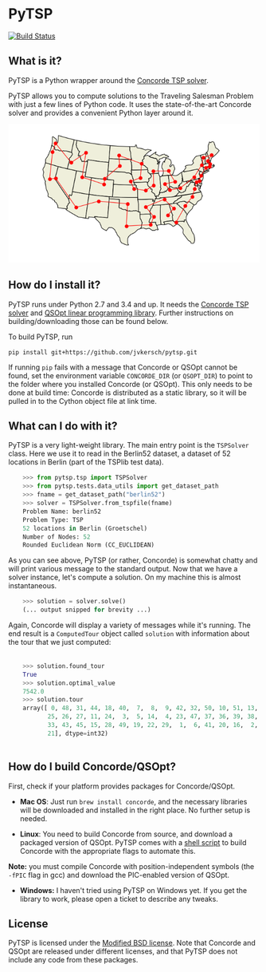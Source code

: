 PyTSP
=====

[![Build Status](https://travis-ci.org/jvkersch/pytsp.svg?branch=master)](https://travis-ci.org/jvkersch/pytsp)

What is it?
-----

PyTSP is a Python wrapper around the [Concorde TSP solver](http://www.math.uwaterloo.ca/tsp/concorde.html).

PyTSP allows you to compute solutions to the Traveling Salesman Problem with just a few lines of Python code. It uses the state-of-the-art Concorde solver and provides a convenient Python layer around it.

<p align="center">
  <a href="examples/us_state_capitals.py">
	<img src="examples/us_state_capitals.png" alt="US state capital tour"/>
	</a>
</p>

How do I install it?
------

PyTSP runs under Python 2.7 and 3.4 and up. It needs the [Concorde TSP solver](http://www.math.uwaterloo.ca/tsp/concorde.html) and [QSOpt linear programming library](http://www.math.uwaterloo.ca/~bico/qsopt/). Further instructions on building/downloading those can be found below.

To build PyTSP, run

    pip install git+https://github.com/jvkersch/pytsp.git

If running `pip` fails with a message that Concorde or QSOpt cannot be found, set the environment variable `CONCORDE_DIR` (or `QSOPT_DIR`) to point to the folder where you installed Concorde (or QSOpt). This only needs to be done at build time: Concorde is distributed as a static library, so it will be pulled in to the Cython object file at link time.

What can I do with it?
-------

PyTSP is a very light-weight library. The main entry point is the `TSPSolver` class. Here we use it to read in the Berlin52 dataset, a dataset of 52 locations in Berlin (part of the TSPlib test data).

```python
    >>> from pytsp.tsp import TSPSolver
    >>> from pytsp.tests.data_utils import get_dataset_path
    >>> fname = get_dataset_path("berlin52")
    >>> solver = TSPSolver.from_tspfile(fname)
    Problem Name: berlin52
    Problem Type: TSP
    52 locations in Berlin (Groetschel)
    Number of Nodes: 52
    Rounded Euclidean Norm (CC_EUCLIDEAN)
```    

As you can see above, PyTSP (or rather, Concorde) is somewhat chatty and will print various message to the standard output. Now that we have a solver instance, let's compute a solution. On my machine this is almost instantaneous.
   
```python    
    >>> solution = solver.solve()
    (... output snipped for brevity ...)
```

Again, Concorde will display a variety of messages while it's running. The end result is a `ComputedTour` object called `solution` with information about the tour that we just computed:

```python
    
    >>> solution.found_tour
    True
    >>> solution.optimal_value
    7542.0
    >>> solution.tour
    array([ 0, 48, 31, 44, 18, 40,  7,  8,  9, 42, 32, 50, 10, 51, 13, 12, 46,
           25, 26, 27, 11, 24,  3,  5, 14,  4, 23, 47, 37, 36, 39, 38, 35, 34,
           33, 43, 45, 15, 28, 49, 19, 22, 29,  1,  6, 41, 20, 16,  2, 17, 30,
           21], dtype=int32)
    
```

How do I build Concorde/QSOpt?
-------

First, check if your platform provides packages for Concorde/QSOpt.

* **Mac OS**: Just run `brew install concorde`, and the necessary libraries will be downloaded and installed in the right place. No further setup is needed.

* **Linux**: You need to build Concorde from source, and download a packaged version of QSOpt. PyTSP comes with a [shell script](tools/build_concorde.sh) to build Concorde with the appropriate flags to automate this.

 **Note:** you must compile Concorde with position-independent symbols (the `-fPIC` flag in gcc) and download the PIC-enabled version of QSOpt.

* **Windows:** I haven't tried using PyTSP on Windows yet. If you get the library to work, please open a ticket to describe any tweaks.

License
-----

PyTSP is licensed under the [Modified BSD license](COPYING). Note that Concorde and QSOpt are released under different licenses, and that PyTSP does not include any code from these packages.
